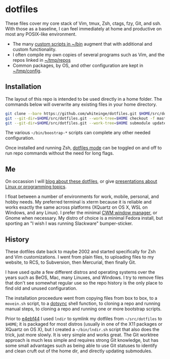 # dotfiles

These files cover my core stack of Vim, tmux, Zsh, ctags, fzy, Git, and ssh.
With those as a baseline, I can feel immediately at home and productive on most
any POSIX-like environment.

- The many [custom scripts in
  ~/bin](https://github.com/whiteinge/dotfiles/tree/master/bin#readme) augment
  that with additional and custom functionality.
- I often compile my own copies of several programs such as Vim, and the repos
  linked in
  [~/tmp/repos](https://github.com/whiteinge/dotfiles/tree/master/tmp/repos)
- Common packages, by OS, and other configuration are kept in
  [~/tmp/config](https://github.com/whiteinge/dotfiles/tree/master/tmp/config).

## Installation

The layout of this repo is intended to be used directly in a home folder. The
commands below will overwrite any existing files in your home directory.

```sh
git clone --bare https://github.com/whiteinge/dotfiles.git $HOME/src/dotfiles.git
git --git-dir=$HOME/src/dotfiles.git --work-tree=$HOME checkout -f master
git --git-dir=$HOME/src/dotfiles.git --work-tree=$HOME submodule update --init
```

The various `~/bin/boostrap-*` scripts can complete any other needed
configuration.

Once installed and running Zsh, [dotfiles
mode](https://github.com/whiteinge/dotfiles/blob/f1b8daa/.zshrc#L324-L347) can
be toggled on and off to run repo commands without the need for long flags.

## Me

On occassion I will [blog about these dotfiles](https://www.eseth.org/), or
give [presentations about Linux or programming
topics](https://github.com/whiteinge/presentations#readme).

I float between a number of environments for work, mobile, personal, and hobby
needs. My preferred terminal is xterm because it is reliable and works exactly
the same across platforms (XQuartz on OS X, WSL on Windows, and any Linux).
I prefer the minimal [CWM window
manager](https://github.com/leahneukirchen/cwm#readme), or Gnome when
necessary. My distro of choice is a minimal Fedora install, but sporting an "I
wish I was running Slackware" bumper-sticker.

## History

These dotfiles date back to maybe 2002 and started specifically for Zsh and Vim
customizations. I went from plain files, to uploading files to my website, to
RCS, to Subversion, then Mercurial, then finally Git.

I have used quite a few different distros and operating systems over the years
such as BeOS, Mac, many Linuxes, and Windows. I try to remove files that don't
see somewhat regular use so the repo history is the only place to find old and
unused configuration.

The installation proceedure went from copying files from box to box, to
a `movein.sh` script, to
a [dotsync](https://github.com/whiteinge/dotfiles/blob/6a2377c/.zshrc#L228)
shell function, to cloning a repo and running manual steps, to cloning a repo
and running one or more bootstrap scripts.

Prior to [e4ebf44](https://github.com/whiteinge/dotfiles/commit/e4ebf44) I used
`lndir` to symlink my dotfiles from `~/src/dotfiles` to `$HOME`; it is packaged
for most distros (usually in one of the X11 packages or XQuartz on OS X), but
I created a `~/bin/lndir.sh` script that also does the trick, just more slowly.
It is very simple and works great. The Git worktree approach is much less
simple and requires strong Git knowledge, but has some small advantages such as
being able to use Git statuses to identify and clean cruft out of the home dir,
and directly updating submodules.
